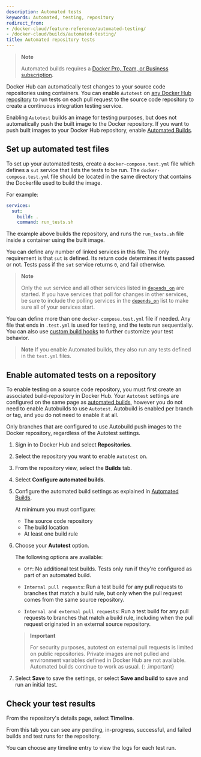 ```yaml
---
description: Automated tests
keywords: Automated, testing, repository
redirect_from:
- /docker-cloud/feature-reference/automated-testing/
- /docker-cloud/builds/automated-testing/
title: Automated repository tests
---
```


> **Note**
>
> Automated builds requires a
> [Docker Pro, Team, or Business subscription](../../subscription/index.md).

Docker Hub can automatically test changes to your source code repositories
using containers. You can enable `Autotest` on [any Docker Hub repository](../repos/index.md)
to run tests on each pull request to the source code repository to create a
continuous integration testing service.

Enabling `Autotest` builds an image for testing purposes, but does not
automatically push the built image to the Docker repository. If you want to push
built images to your Docker Hub repository, enable [Automated Builds](index.md).

## Set up automated test files

To set up your automated tests, create a `docker-compose.test.yml` file which
defines a `sut` service that lists the tests to be run.
The `docker-compose.test.yml` file should be located in the same directory that
contains the Dockerfile used to build the image.

For example:

```yaml
services:
  sut:
    build: .
    command: run_tests.sh
```

The example above builds the repository, and runs the `run_tests.sh` file inside
a container using the built image.

You can define any number of linked services in this file. The only requirement
is that `sut` is defined. Its return code determines if tests passed or not.
Tests pass if the `sut` service returns `0`, and fail otherwise.

> **Note**
> 
> Only the `sut` service and all other services listed in
> [`depends_on`](../../compose/compose-file/05-services.md#depends_on) are
> started. If you have services that poll for changes in other services, be sure
> to include the polling services in the [`depends_on`](../../compose/compose-file/05-services.md#depends_on)
> list to make sure all of your services start.

You can define more than one `docker-compose.test.yml` file if needed. Any file
that ends in `.test.yml` is used for testing, and the tests run sequentially.
You can also use [custom build hooks](advanced.md#override-build-test-or-push-commands)
to further customize your test behavior.

> **Note**
> If you enable Automated builds, they also run any tests defined
in the `test.yml` files.

## Enable automated tests on a repository

To enable testing on a source code repository, you must first create an
associated build-repository in Docker Hub.  Your `Autotest` settings are
configured on the same page as [automated builds](index.md), however
you do not need to enable Autobuilds to use `Autotest`. Autobuild is enabled per
branch or tag, and you do not need to enable it at all.

Only branches that are configured to use Autobuild push images to the
Docker repository, regardless of the Autotest settings.

1. Sign in to Docker Hub and select **Repositories**.

2. Select the repository you want to enable `Autotest` on.

3. From the repository view, select the **Builds** tab.

4. Select **Configure automated builds**.

5. Configure the automated build settings as explained in [Automated Builds](index.md).

    At minimum you must configure:

    * The source code repository
    * The build location
    * At least one build rule

6. Choose your **Autotest** option.

    The following options are available:

    * `Off`: No additional test builds. Tests only run if they're configured
    as part of an automated build.

    * `Internal pull requests`: Run a test build for any pull requests
    to branches that match a build rule, but only when the pull request comes
    from the same source repository.

    * `Internal and external pull requests`: Run a test build for any
    pull requests to branches that match a build rule, including when the
    pull request originated in an external source repository.

    > **Important**
    >
    >For security purposes, autotest on external pull requests is
    limited on public repositories. Private images are not pulled and
    environment variables defined in Docker Hub are not
    available. Automated builds continue to work as usual.
    {: .important}

7. Select **Save** to save the settings, or select **Save and build** to save and
run an initial test.

## Check your test results

From the repository's details page, select **Timeline**.

From this tab you can see any pending, in-progress, successful, and failed
builds and test runs for the repository.

You can choose any timeline entry to view the logs for each test run.
